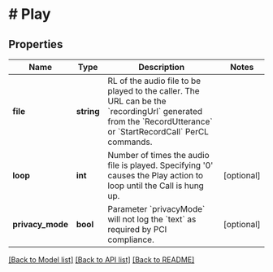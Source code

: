 # # Play

## Properties

Name | Type | Description | Notes
------------ | ------------- | ------------- | -------------
**file** | **string** | RL of the audio file to be played to the caller. The URL can be the &#x60;recordingUrl&#x60; generated from the &#x60;RecordUtterance&#x60; or &#x60;StartRecordCall&#x60; PerCL commands. |
**loop** | **int** | Number of times the audio file is played. Specifying &#39;0&#39; causes the Play action to loop until the Call is hung up. | [optional]
**privacy_mode** | **bool** | Parameter &#x60;privacyMode&#x60; will not log the &#x60;text&#x60; as required by PCI compliance. | [optional]

[[Back to Model list]](../../README.md#models) [[Back to API list]](../../README.md#endpoints) [[Back to README]](../../README.md)
